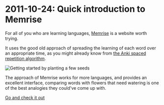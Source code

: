 # 2011-10-24: Quick introduction to Memrise

For all of you who are learning languages, [Memrise](http://www.memrise.com/)
is a website worth trying.

It uses the good old approach of spreading the learning of each word over an appropriate time, as you might already know from [the Anki spaced repetition algorithm](http://ankisrs.net/docs/FrequentlyAskedQuestions.html#_what_spaced_repetition_algorithm_does_anki_use).

![Getting started by planting a few seeds](/img/2011-10-24-234806_1015x604_scrot.png)

The approach of Memrise works for more languages, and provides an excellent
interface, comparing words with flowers that need watering is one of the best
analogies they could've come up with.

[Go and check it out](http://www.memrise.com/)
